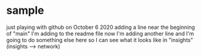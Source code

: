 # sample
just playing with github on October 6 2020
adding a line near the beginning of "main"
I'm adding to the readme file
now I'm adding another line
and I'm going to do something else here so I can see what it looks like in "insights" 
(insights --> network)
